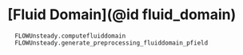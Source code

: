 # [Fluid Domain](@id fluid_domain)

```@docs
  FLOWUnsteady.computefluiddomain
  FLOWUnsteady.generate_preprocessing_fluiddomain_pfield
```
